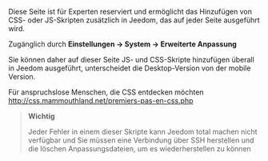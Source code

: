 Diese Seite ist für Experten reserviert und ermöglicht das Hinzufügen von CSS- oder JS-Skripten
zusätzlich in Jeedom, das auf jeder Seite ausgeführt wird.

Zugänglich durch **Einstellungen → System → Erweiterte Anpassung**

Sie können daher auf dieser Seite JS- und CSS-Skripte hinzufügen
überall in Jeedom ausgeführt, unterscheidet die Desktop-Version von der
mobile Version.

Für anspruchslose Menschen, die CSS entdecken möchten
<http://css.mammouthland.net/premiers-pas-en-css.php>

> **Wichtig**
>
> Jeder Fehler in einem dieser Skripte kann Jeedom total machen
> nicht verfügbar und Sie müssen eine Verbindung über SSH herstellen und die löschen
> Anpassungsdateien, um es wiederherstellen zu können
